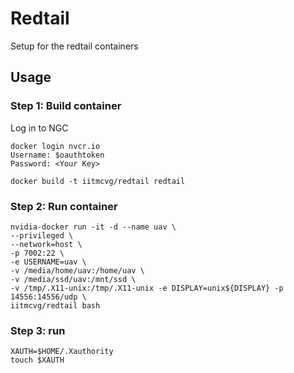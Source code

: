 # Redtail

Setup for the redtail containers

## Usage

### Step 1: Build container

Log in to NGC

```
docker login nvcr.io
Username: $oauthtoken
Password: <Your Key>
```

```
docker build -t iitmcvg/redtail redtail
```

### Step 2: Run container

```
nvidia-docker run -it -d --name uav \
--privileged \
--network=host \
-p 7002:22 \
-e USERNAME=uav \
-v /media/home/uav:/home/uav \
-v /media/ssd/uav:/mnt/ssd \
-v /tmp/.X11-unix:/tmp/.X11-unix -e DISPLAY=unix${DISPLAY} -p 14556:14556/udp \
iitmcvg/redtail bash
```

### Step 3: run

```
XAUTH=$HOME/.Xauthority
touch $XAUTH
```


